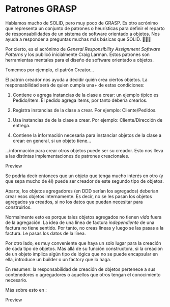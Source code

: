 # Patrones GRASP

Hablamos mucho de SOLID, pero muy poco de GRASP. Es otro acrónimo que representa un conjunto de patrones o heurísticas para definir el reparto de responsabilidades de un sistema de software orientado a objetos. Nos ayuda a responder a preguntas muchas más básicas que SOLID. 🧻👇🏿

Por cierto, es el acrónimo de _General Responsibility Assignment Software Patterns_ y los publicó inicialmente Craig Larman.  Estos patrones son herramientas mentales para el diseño de software orientado a objetos.

Tomemos por ejemplo, el patrón Creator…

El patrón creador nos ayuda a decidir quién crea ciertos objetos. La responsabilidad será de quien cumpla una+ de estas condiciones:

1) Contiene o agrega instancias de la clase a crear: un ejemplo típico es Pedido/Item. El pedido agrega items, por tanto debería crearlos.

2) Registra instancias de la clase a crear. Por ejemplo: Cliente/Pedidos.

3) Usa instancias de de la clase a crear. Por ejemplo: Cliente/Dirección de entrega.

4) Contiene la información necesaria para instanciar objetos de la clase a crear: en general, si un objeto tiene…

…información para crear otros objetos puede ser su creador. Esto nos lleva a las distintas implementaciones de patrones creacionales.

Preview

Se podría decir entonces que un objeto que tenga mucho interés en otro (y que sepa mucho de él) puede ser creador de este segundo tipo de objetos.

Aparte, los objetos agregadores (en DDD serían los agregados) deberían crear esos objetos internamente. Es decir, no se les pasan los objetos agregados ya creados, si no los datos que puedan necesitar para construirlos.

Normalmente esto es porque tales objetos agregados no tienen _vida_ fuera de la agregación. La idea de una línea de factura _independiente_ de una factura no tiene sentido. Por tanto, no creas líneas y luego se las pasas a la factura. Le pasas los datos de la línea.

Por otro lado, es muy conveniente que haya un solo lugar para la creación de cada tipo de objetos. Más allá de su función constructora, si la creación de un objeto implica algún tipo de lógica que no se puede encapsular en ella, introduce un builder o un factory que lo haga.

En resumen: la responsabilidad de creación de objetos pertenece a sus contenedores o agregadores o aquellos que otros tengan el conocimiento necesario.

Más sobre esto en :

Preview

